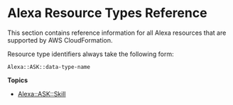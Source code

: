 # Alexa Resource Types Reference<a name="cfn-reference-alexa"></a>

This section contains reference information for all Alexa resources that are supported by AWS CloudFormation\.

Resource type identifiers always take the following form:

```
Alexa::ASK::data-type-name
```

**Topics**
+ [Alexa::ASK::Skill](aws-resource-ask-skill.md)